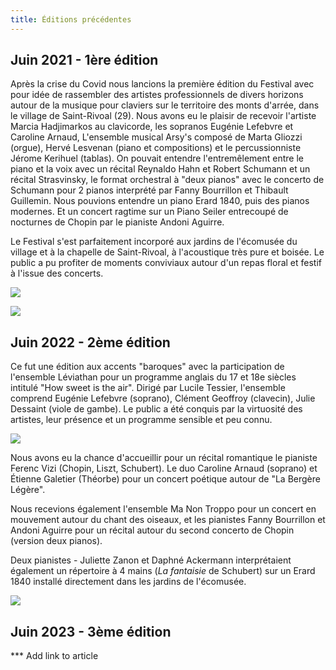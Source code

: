 ```yaml
---
title: Éditions précédentes
---
```

## Juin 2021 - 1ère édition

Après la crise du Covid nous lancions la première édition du Festival avec pour idée de rassembler des artistes professionnels de divers horizons autour de la musique pour claviers sur le territoire des monts d'arrée, dans le village de Saint-Rivoal (29). Nous avons eu le plaisir de recevoir l'artiste Marcia Hadjimarkos au clavicorde, les sopranos Eugénie Lefebvre et Caroline Arnaud, L'ensemble musical Arsy's composé de Marta Gliozzi (orgue),  Hervé Lesvenan (piano et compositions) et le percussionniste Jérome Kerihuel (tablas). On pouvait entendre l'entremêlement entre le piano et la voix avec un récital Reynaldo Hahn et Robert Schumann et un récital Strasvinsky, le format orchestral à "deux pianos" avec le concerto de Schumann pour 2 pianos interprété par Fanny Bourrillon et Thibault Guillemin. Nous pouvions entendre un piano Erard 1840, puis des pianos modernes. Et un concert ragtime sur un Piano Seiler entrecoupé de nocturnes de Chopin par le pianiste Andoni Aguirre.

Le Festival s'est parfaitement incorporé aux jardins de l'écomusée du village et à la chapelle de Saint-Rivoal, à l'acoustique très pure et boisée. Le public a pu profiter de moments conviviaux autour d'un repas floral et festif à l'issue des concerts. 

![](/img/2021/arsys-copie.jpeg)

![](/img/2021/marcia.jpeg)

## Juin 2022 - 2ème édition

Ce fut une édition aux accents "baroques" avec la participation de l'ensemble Léviathan pour un programme anglais du 17 et 18e siècles intitulé "How sweet is the air". Dirigé par Lucile Tessier, l'ensemble comprend Eugénie Lefebvre (soprano), Clément Geoffroy (clavecin), Julie Dessaint (viole de gambe). Le public a été conquis par la virtuosité des artistes, leur présence et un programme sensible et peu connu. 

![](/img/2022/léviathan.jpg)

Nous avons eu la chance d'accueillir pour un récital romantique le pianiste Ferenc Vizi (Chopin, Liszt, Schubert). Le duo Caroline Arnaud (soprano) et Étienne Galetier (Théorbe) pour un concert poétique autour de "La Bergère Légère". 

Nous recevions également l'ensemble Ma Non Troppo pour un concert en mouvement autour du chant des oiseaux, et les pianistes Fanny Bourrillon et Andoni Aguirre pour un récital autour du second concerto de Chopin (version deux pianos). 

Deux pianistes - Juliette Zanon et Daphné Ackermann interprétaient également un répertoire à 4 mains (*La fantaisie* de Schubert) sur un Erard 1840 installé directement dans les jardins de l'écomusée.

![](/img/2023/daphné-et-juliette2.jpg)

## Juin 2023 - 3ème édition

*** Add link to article
